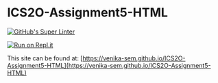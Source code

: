 # ICS2O-Assignment5-HTML

[![GitHub's Super Linter](https://github.com/venika-sem/ICS2O-Assignment5-HTML/workflows/GitHub's%20Super%20Linter/badge.svg)](https://github.com/venika-sem/ICS2O-Assignment5-HTML/actions)

[![Run on Repl.it](https://repl.it/badge/github/venika-sem/ICS2O-Assignment5-HTML)](https://repl.it/github/venika-sem/ICS2O-Assignment5-HTML)

This site can be found at: [https://venika-sem.github.io/ICS2O-Assignment5-HTML](https://venika-sem.github.io/ICS2O-Assignment5-HTML)
